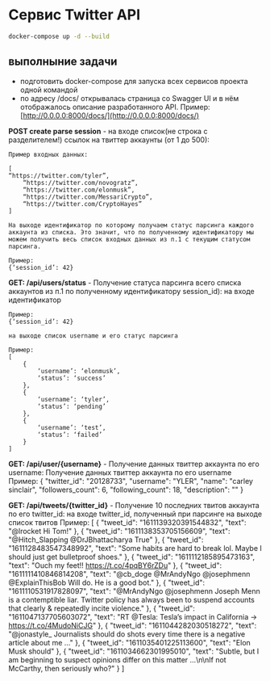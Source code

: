 # Сервис Twitter API

```sh
docker-compose up -d --build
```
## выполныние задачи

-  подготовить docker-compose для запуска всех сервисов проекта одной командой
-  по адресу /docs/ открывалась страница со Swagger UI и в нём отображалось описание разработанного API. Пример: [http://0.0.0.0:8000/docs/](http://0.0.0.0:8000/docs/)


**POST create parse session** - на входе список(не строка с разделителем!) ссылок на твиттер аккаунты (от 1 до 500): 

    Пример входных данных:

    [
    “https://twitter.com/tyler”,
    	“https://twitter.com/novogratz”,
    	“https://twitter.com/elonmusk”,
    	“https://twitter.com/MessariCrypto”,
    	“https://twitter.com/CryptoHayes”
    ]

    На выходе идентификатор по которому получаем статус парсинга каждого аккаунта из списка. Это значит, что по полученному идентификатору мы можем получить весь список входных данных из п.1 с текущим статусом парсинга.

    Пример: 
    {‘session_id’: 42}


**GET: /api/users/status** - Получение статуса парсинга всего списка аккаунтов из п.1 по полученному идентификатору session_id): 
    на входе идентификатор

    Пример:
    {‘session_id’: 42}

    на выходе список username и его статус парсинга

    Пример:
    [
        {
            ‘username’: ‘elonmusk’,
            ‘status’: ‘success’
        },
        {
            ‘username’: ‘tyler’,
            ‘status’: ‘pending’
        },
        {
            ‘username’: ‘test’,
            ‘status’: ‘failed’
        }
    ]


**GET: /api/user/{username}** - Получение данных твиттер аккаунта по его username:
    Получение данных твиттер аккаунта по его username
    Пример:
    {
        "twitter_id": "20128733",
        "username": "YLER",
        "name": "carley sinclair",
        "followers_count": 6,
        "following_count": 18,
        "description": ""
    }


**GET: /api/tweets/{twitter_id}** - Получение 10 последних твитов аккаунта по его twitter_id:
    на входе twitter_id, полученный при парсинге
    на выходе список твитов
    Пример:
    [
        {
            "tweet_id": "1611139320391544832",
            "text": "@lrocket Hi Tom!"
        },
        {
            "tweet_id": "1611138353705156609",
            "text": "@Hitch_Slapping @DrJBhattacharya True"
        },
        {
            "tweet_id": "1611128483547348992",
            "text": "Some habits are hard to break lol.  Maybe I should just get bulletproof shoes."
        },
        {
            "tweet_id": "1611112185895473163",
            "text": "Ouch my feet!! https://t.co/4pqBY6rZDu"
        },
        {
            "tweet_id": "1611111410846814208",
            "text": "@cb_doge @MrAndyNgo @josephmenn @ExplainThisBob Will do. He is a good bot."
        },
        {
            "tweet_id": "1611110531917828097",
            "text": "@MrAndyNgo @josephmenn Joseph Menn is a contemptible liar. Twitter policy has always been to suspend accounts that clearly &amp; repeatedly incite violence."
        },
        {
            "tweet_id": "1611047137705603072",
            "text": "RT @Tesla: Tesla’s impact in California → https://t.co/4MudoNiCJG"
        },
        {
            "tweet_id": "1611044282030518272",
            "text": "@jonastyle_ Journalists should do shots every time there is a negative article about me …"
        },
        {
            "tweet_id": "1611035401225113600",
            "text": "Elon Musk should"
        },
        {
            "tweet_id": "1611034662301995010",
            "text": "Subtle, but I am beginning to suspect opinions differ on this matter …\n\nIf not McCarthy, then seriously who?"
        }
    ]

